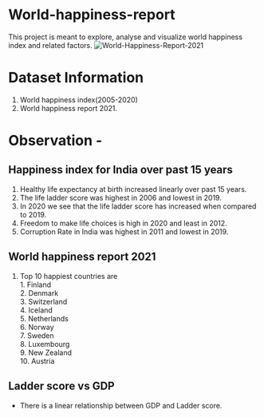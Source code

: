 # World-happiness-report

This project is meant to explore, analyse and visualize world happiness index and related factors.
![World-Happiness-Report-2021](https://user-images.githubusercontent.com/81958811/121670488-1c7c1d80-cacb-11eb-81c4-a72659e48f20.jpg)


# Dataset Information
1. World happiness index(2005-2020)
2. World happiness report 2021.
 
# Observation -
 ## Happiness index for India over past 15 years
 1. Healthy life expectancy at birth increased linearly over past 15 years.
 2. The life ladder score was highest in 2006 and lowest in 2019. 
 3. In 2020 we see that the life ladder score has increased when compared to 2019.
 4. Freedom to make life choices is high in 2020 and least in 2012.
 5. Corruption Rate in India was highest in 2011 and lowest in 2019.
 
 ## World happiness report 2021
 1. Top 10 happiest countries are         
         1. Finland             
         2. Denmark              
         3.  Switzerland                   
         4. Iceland              
         5. Netherlands          
         6. Norway                
         7. Sweden               
         8. Luxembourg               
         9. New Zealand               
         10.  Austria       
 ## Ladder score vs GDP
 
 * There is a linear relationship between GDP and Ladder score.
